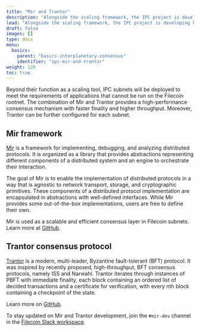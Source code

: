 ```yaml
---
title: "Mir and Trantor"
description: "Alongside the scaling framework, the IPC project is developing high-performance consensus protocols that are suitable for subnet use."
lead: "Alongside the scaling framework, the IPC project is developing high-performance consensus protocols that are suitable for subnet use."
draft: false
images: []
type: docs
menu:
  basics:
    parent: "basics-interplanetary-consensus"
    identifier: "ipc-mir-and-trantor"
weight: 120
toc: true
---
```


Beyond their function as a scaling tool, IPC subnets will be deployed to meet the requirements of applications that cannot be run on the Filecoin rootnet. The combination of Mir and Trantor provides a high-performance consensus mechanism with faster finality and higher throughput. Moreover, Trantor can be further configured for each subnet.

## Mir framework

[Mir](https://github.com/filecoin-project/mir) is a framework for implementing, debugging, and analyzing distributed protocols. It is organized as a library that provides abstractions representing different components of a distributed system and an engine to orchestrate their interaction.

The goal of Mir is to enable the implementation of distributed protocols in a way that is agnostic to network transport, storage, and cryptographic primitives. These components of a distributed protocol implementation are encapsulated in abstractions with well-defined interfaces. While Mir provides some out-of-the-box implementations, users are free to define their own.

Mir is used as a scalable and efficient consensus layer in Filecoin subnets. Learn more at [GitHub](https://github.com/filecoin-project/mir).

## Trantor consensus protocol

[Trantor](https://github.com/filecoin-project/mir/tree/main/pkg/trantor) is a modern, multi-leader, Byzantine fault-tolerant (BFT) protocol. It was inspired by recently proposed, high-throughput, BFT consensus protocols, namely ISS and Narwahl. Trantor iterates through instances of PBFT with immediate finality, each block containing an ordered list of decided transactions and a certificate for verification, with every nth block containing a checkpoint of the state.

Learn more on [GitHub](https://github.com/filecoin-project/mir/tree/main/pkg/trantor).

To stay updated on Mir and Trantor development, join the `#mir-dev` channel in the  [Filecoin Slack workspace](https://filecoin.io/slack/).
